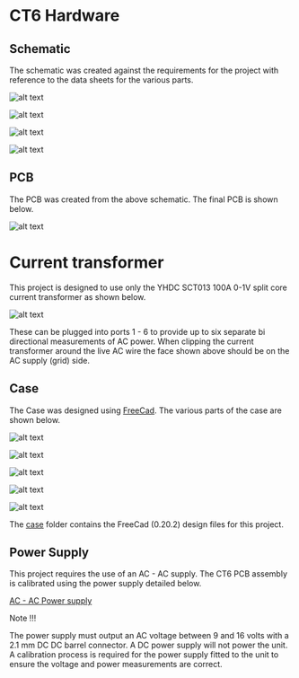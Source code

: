 # CT6 Hardware

## Schematic

The schematic was created against the requirements for the project with reference
to the data sheets for the various parts.

![alt text](images/schematic_top_level.png "CT6 Top Level Schematic")

![alt text](images/schematic_microcontroller.png "CT6 Microcontroller Schematic")

![alt text](images/schematic_channel_a.png "CT6 Channel A Schematic")

![alt text](images/schematic_channel_b.png "CT6 Channel B Schematic")

## PCB
The PCB was created from the above schematic. The final PCB is shown
below.

![alt text](images/pcb.png "CT6 PCB")

# Current transformer

This project is designed to use only the YHDC SCT013 100A 0-1V split core current transformer as shown below.

![alt text](images/ct.jpg "Current Transformer")

These can be plugged into ports 1 - 6 to provide up to six separate bi directional measurements of AC power. When clipping the current transformer around the live AC wire the face shown above should be on the AC supply (grid) side.

## Case
The Case was designed using [FreeCad](https://www.freecad.org/). The various
parts of the case are shown below.

![alt text](images/box.png "CT6 Main Box")

![alt text](images/display_holder.png "CT6 Display Holder")

![alt text](images/top.png "CT6 End Cap")

![alt text](images/switch_and_led_plate.png "CT6 Switch an LED light Pipe Plate")

![alt text](images/button.png "CT6 Button")

The [case](case) folder contains the FreeCad (0.20.2) design files for this project.

## Power Supply
This project requires the use of an AC - AC supply. The CT6 PCB assembly is calibrated using the power supply detailed below.

[AC - AC Power supply](https://www.ebay.co.uk/itm/235232679606)

Note !!!

The power supply must output an AC voltage between 9 and 16 volts with a 2.1 mm DC DC barrel connector. A DC power supply will not power the unit. A calibration process is required for the power supply fitted to the unit to ensure the voltage and power measurements are correct.
